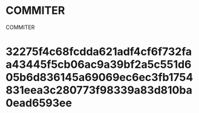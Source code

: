 # COMMITER
COMMITER






# 32275f4c68fcdda621adf4cf6f732faa43445f5cb06ac9a39bf2a5c551d605b6d836145a69069ec6ec3fb1754831eea3c280773f98339a83d810ba0ead6593ee
